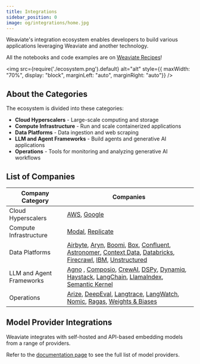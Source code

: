 ```yaml
---
title: Integrations
sidebar_position: 0
image: og/integrations/home.jpg
---
```


Weaviate's integration ecosystem enables developers to build various applications leveraging Weaviate and another technology.

All the notebooks and code examples are on [Weaviate Recipes](https://github.com/weaviate/recipes)!

<img
    src={require('./ecosystem.png').default}
    alt="alt"
    style={{ maxWidth: "70%", display: "block", marginLeft: "auto", marginRight: "auto"}}
/>


## About the Categories
The ecosystem is divided into these categories:

* **Cloud Hyperscalers** - Large-scale computing and storage
* **Compute Infrastructure** - Run and scale containerized applications
* **Data Platforms** - Data ingestion and web scraping 
* **LLM and Agent Frameworks** - Build agents and generative AI applications
* **Operations** - Tools for monitoring and analyzing generative AI workflows



## List of Companies

| Company Category | Companies |
|------------------|-----------|
| Cloud Hyperscalers | [AWS](/docs/integrations/cloud-hyperscalers/aws), [Google](/docs/integrations/cloud-hyperscalers/google)|
| Compute Infrastructure | [Modal](/docs/integrations/compute-infrastructure/modal), [Replicate](/docs/integrations/compute-infrastructure/replicate) |
| Data Platforms |[Airbyte](/docs/integrations/data-platforms/airbyte), [Aryn](/docs/integrations/data-platforms/aryn/), [Boomi](/docs/integrations/data-platforms/boomi/), [Box](/docs/integrations/data-platforms/box/), [Confluent](/docs/integrations/data-platforms/confluent), [Astronomer](/docs/integrations/data-platforms/astronomer), [Context Data](/docs/integrations/data-platforms/context-data/), [Databricks](/docs/integrations/data-platforms/databricks/), [Firecrawl](/docs/integrations/data-platforms/firecrawl), [IBM](/docs/integrations/data-platforms/ibm/),  [Unstructured](/docs/integrations/data-platforms/unstructured) |
| LLM and Agent Frameworks | [Agno](/docs/integrations/llm-agent-frameworks/agno/) , [Composio](/docs/integrations/llm-agent-frameworks/composio/), [CrewAI](/docs/integrations/llm-agent-frameworks/crewai/), [DSPy](/docs/integrations/llm-agent-frameworks/dspy/), [Dynamiq](/docs/integrations/llm-agent-frameworks/dynamiq/), [Haystack](/docs/integrations/llm-agent-frameworks/haystack/), [LangChain](/docs/integrations/llm-agent-frameworks/langchain/), [LlamaIndex](/docs/integrations/llm-agent-frameworks/llamaindex/), [Semantic Kernel](/docs/integrations/llm-agent-frameworks/semantic-kernel/) |
| Operations | [Arize](/docs/integrations/operations/arize/), [DeepEval](/docs/integrations/operations/deepeval/), [Langtrace](/docs/integrations/operations/langtrace/), [LangWatch](/docs/integrations/operations/langwatch/), [Nomic](/docs/integrations/operations/nomic/), [Ragas](/docs/integrations/operations/ragas/), [Weights & Biases](/docs/integrations/operations/wandb/) |

## Model Provider Integrations 
Weaviate integrates with self-hosted and API-based embedding models from a range of providers.

Refer to the [documentation page](/docs/weaviate/model-providers) to see the full list of model providers.